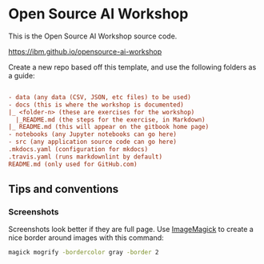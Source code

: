 # Open Source AI Workshop

This is the Open Source AI Workshop source code.

<https://ibm.github.io/opensource-ai-workshop>

Create a new repo based off this template, and use the following folders as a guide:

```ini

- data (any data (CSV, JSON, etc files) to be used)
- docs (this is where the workshop is documented)
|_ <folder-n> (these are exercises for the workshop)
  |_README.md (the steps for the exercise, in Markdown)
|_ README.md (this will appear on the gitbook home page)
- notebooks (any Jupyter notebooks can go here)
- src (any application source code can go here)
.mkdocs.yaml (configuration for mkdocs)
.travis.yaml (runs markdownlint by default)
README.md (only used for GitHub.com)
```

## Tips and conventions

### Screenshots

Screenshots look better if they are full page.
Use [ImageMagick](https://imagemagick.org) to create a nice border around images with this command:

```bash
magick mogrify -bordercolor gray -border 2
```
